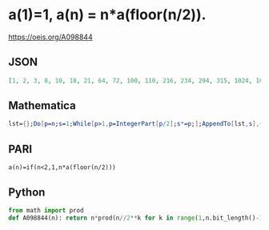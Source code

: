 # a\(1\)\=1, a\(n\) \= n\*a\(floor\(n/2\)\)\.
https://oeis.org/A098844
## JSON
```JSON
[1, 2, 3, 8, 10, 18, 21, 64, 72, 100, 110, 216, 234, 294, 315, 1024, 1088, 1296, 1368, 2000, 2100, 2420, 2530, 5184, 5400, 6084, 6318, 8232, 8526, 9450, 9765, 32768, 33792, 36992, 38080, 46656, 47952, 51984, 53352, 80000, 82000, 88200, 90300]
```
## Mathematica
```Mathematica
lst={};Do[p=n;s=1;While[p>1,p=IntegerPart[p/2];s*=p;];AppendTo[lst,s],{n,1,6!,2}];lst (* _Vladimir Joseph Stephan Orlovsky_, Jul 28 2009 *)
```
## PARI
```PARI
a(n)=if(n<2,1,n*a(floor(n/2)))
```
## Python
```Python
from math import prod
def A098844(n): return n*prod(n//2**k for k in range(1,n.bit_length()-1)) # _Chai Wah Wu_, Jun 07 2022
```
